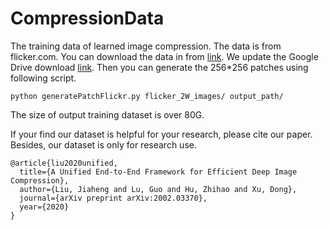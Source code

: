# CompressionData
The training data of learned image compression. The data is from flicker.com.
You can download the data in from [link](https://bhpan.buaa.edu.cn:443/link/5A49A835629D57929F82A2D97A6EC855).
We update the Google Drive download [link](https://drive.google.com/file/d/1EK04NO6o3zbcFv5G-vtPDEkPB1dWblEF/view?usp=sharing).
Then you can generate the 256*256 patches using following script.
```
python generatePatchFlickr.py flicker_2W_images/ output_path/
```
The size of output training dataset is over 80G.


If your find our dataset is helpful for your research, please cite our paper.
Besides, our dataset is only for research use.
```
@article{liu2020unified,
  title={A Unified End-to-End Framework for Efficient Deep Image Compression},
  author={Liu, Jiaheng and Lu, Guo and Hu, Zhihao and Xu, Dong},
  journal={arXiv preprint arXiv:2002.03370},
  year={2020}
}
